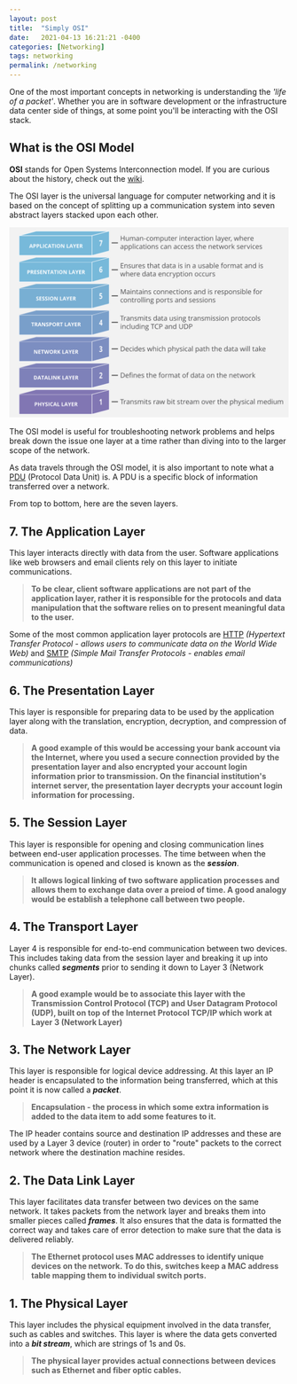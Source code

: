 ```yaml
---
layout: post
title:  "Simply OSI"
date:   2021-04-13 16:21:21 -0400
categories: [Networking]
tags: networking
permalink: /networking
---
```


One of the most important concepts in networking is understanding the _'life of a packet'_. Whether you are in software development or the infrastructure data center side of things, at some point you'll be interacting with the OSI stack.  

## **What is the OSI Model**
**OSI** stands for Open Systems Interconnection model. If you are curious about the history, check out the [wiki](https://en.wikipedia.org/wiki/OSI_model#History).

The OSI layer is the universal language for computer networking and it is based on the concept of splitting up a communication system into seven abstract layers stacked upon each other.

![Image](/assets/images/osimodel.png)

The OSI model is useful for troubleshooting network problems and helps break down the issue one layer at a time rather than diving into to the larger scope of the network.

As data travels through the OSI model, it is also important to note what a [PDU](https://en.wikipedia.org/wiki/Protocol_data_unit) (Protocol Data Unit) is. A PDU is a specific block of information transferred over a network. 

From top to bottom, here are the seven layers. 

## **7. The Application Layer**

This layer interacts directly with data from the user. Software applications like web browsers and email clients rely on this layer to initiate communications. 
> **To be clear, client software applications are not part of the application layer, rather it is responsible for the protocols and data manipulation that the software relies on to present meaningful data to the user.**
 
Some of the most common application layer protocols are [HTTP](https://en.wikipedia.org/wiki/Hypertext_Transfer_Protocol) _(Hypertext Transfer Protocol - allows users to communicate data on the World Wide Web)_ and [SMTP](https://en.wikipedia.org/wiki/Simple_Mail_Transfer_Protocol#:~:text=The%20Simple%20Mail%20Transfer%20Protocol,send%20and%20receive%20mail%20messages.) _(Simple Mail Transfer Protocols - enables email communications)_

## **6. The Presentation Layer**

This layer is responsible for preparing data to be used by the application layer along with the translation, encryption, decryption, and compression of data. 
> **A good example of this would be accessing your bank account via the Internet, where you used a secure connection provided by the presentation layer and also encrypted your account login information prior to transmission. On the financial institution's internet server, the presentation layer decrypts your account login information for processing.**

## **5. The Session Layer**

This layer is responsible for opening and closing communication lines between end-user application processes. The time between when the communication is opened and closed is known as the **_session_**.
> **It allows logical linking of two software application processes and allows them to exchange data over a preiod of time. A good analogy would be establish a telephone call between two people.** 

## **4. The Transport Layer**

Layer 4 is responsible for end-to-end communication between two devices. This includes taking data from the session layer and breaking it up into chunks called **_segments_** prior to sending it down to Layer 3 (Network Layer). 
> **A good example would be to associate this layer with the  Transmission Control Protocol (TCP) and User Datagram Protocol (UDP), built on top of the Internet Protocol TCP/IP which work at Layer 3 (Network Layer)**

## **3. The Network Layer**

This layer is responsible for logical device addressing. At this layer an IP header is encapsulated to the information being transferred, which at this point it is now called a **_packet_**. 

>**Encapsulation - the process in which some extra information is added to the data item to add some features to it.**

The IP header contains source and destination IP addresses and these are used by a Layer 3 device (router) in order to "route" packets to the correct network where the destination machine resides. 

## **2. The Data Link Layer**

This layer facilitates data transfer between two devices on the same network. It takes packets from the network layer and breaks them into smaller pieces called **_frames_**. It also ensures that the data is formatted the correct way and takes care of error detection to make sure that the data is delivered reliably. 
> **The Ethernet protocol uses MAC addresses to identify unique devices on the network. To do this, switches keep a MAC address table mapping them to individual switch ports.**

## **1. The Physical Layer**

This layer includes the physical equipment involved in the data transfer, such as cables and switches. This layer is where the data gets converted into a **_bit stream_**, which are strings of 1s and 0s. 
> **The physical layer provides actual connections between devices such as Ethernet and fiber optic cables.**